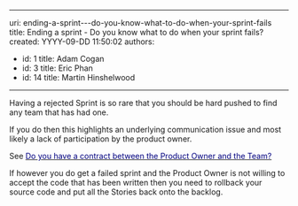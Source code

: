

---
uri: ending-a-sprint---do-you-know-what-to-do-when-your-sprint-fails
title: Ending a sprint - Do you know what to do when your sprint fails?
created: YYYY-09-DD 11:50:02
authors:
  - id: 1
    title: Adam Cogan
  - id: 3
    title: Eric Phan
  - id: 14
    title: Martin Hinshelwood
---




<span class='intro'> 
  <p>Having a rejected Sprint is so rare that you should be hard pushed to find any team that has had one. 
</p>
 </span>


  <p>If you do then this highlights&#160;an underlying communication issue and most likely a lack of participation by the product owner.</p>
<p>See <a shape="rect" href="/Pages/Do-you-create-a-Sprint-Forecast-email.aspx"><font color="#000080">Do you have a contract between the Product Owner and the Team?</font></a></p>
<p>If however you do get a failed sprint and the Product Owner is not willing to accept the code that has been written then you need to rollback your source code and put all the Stories back onto the backlog.</p>



